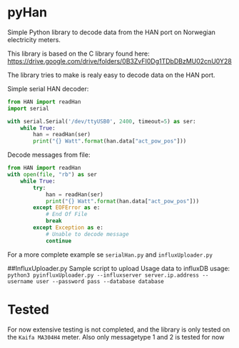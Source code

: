 # pyHan

Simple Python library to decode data from the HAN port on Norwegian electricity meters.

This library is based on the C library found here: https://drive.google.com/drive/folders/0B3ZvFI0Dg1TDbDBzMU02cnU0Y28


The library tries to make is realy easy to decode data on the HAN port.

Simple serial HAN decoder:
```python
from HAN import readHan
import serial

with serial.Serial('/dev/ttyUSB0', 2400, timeout=5) as ser:
    while True:
        han = readHan(ser)
        print("{} Watt".format(han.data["act_pow_pos"]))
``` 


Decode messages from file:
```python
from HAN import readHan
with open(file, "rb") as ser
    while True:
        try:
            han = readHan(ser)
            print("{} Watt".format(han.data["act_pow_pos"]))
        except EOFError as e:
            # End Of File
            break
        except Exception as e:
            # Unable to decode message
            continue

```


For a more complete example se `serialHan.py` and `influxUploader.py`

##InfluxUploader.py
Sample script to upload Usage data to influxDB
usage: `python3 pyinfluxUploader.py --influxserver server.ip.address --username user --password pass --database database`


# Tested

For now extensive testing is not completed, and the library is only tested on the `Kaifa MA304H4` meter.
Also only messagetype 1 and 2 is tested for now
